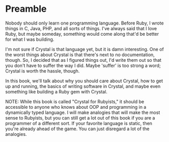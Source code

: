 Preamble
========

Nobody should only learn one programming language. Before Ruby, I wrote
things in C, Java, PHP, and all sorts of things. I've always
said that I love Ruby, but maybe someday, something would come along
that'd be better for what I was building.

I'm not sure if Crystal is that language yet, but it is damn interesting.
One of the worst things about Crystal is that there's next to no
documentation, though. So, I decided that as I figured things out, I'd
write them out so that you don't have to suffer the way I did. Maybe
'suffer' is too strong a word; Crystal is worth the hassle, though.

In this book, we'll talk about why you should care about Crystal, how to
get up and running, the basics of writing software in Crystal, and maybe
even something like building a Ruby gem with Crystal.

NOTE: While this book is called "Crystal for Rubyists," it should be
accessible to anyone who knows about OOP and programming in a
dynamically typed language. I will make analogies that will make the
most sense to Rubyists, but you can still get a lot out of this book if
you are a programmer of a different sort. If your favorite language is
static, then you're already ahead of the game. You can just disregard a
lot of the analogies.
